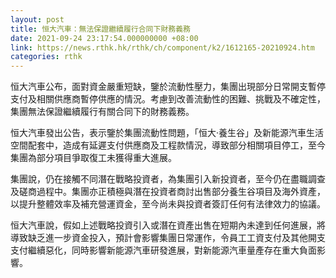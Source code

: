 ```yaml
---
layout: post
title: 恒大汽車：無法保證繼續履行合同下財務義務
date: 2021-09-24 23:17:54.000000000 +08:00
link: https://news.rthk.hk/rthk/ch/component/k2/1612165-20210924.htm
categories: rthk
---
```


恒大汽車公布，面對資金嚴重短缺，鑒於流動性壓力，集團出現部分日常開支暫停支付及相關供應商暫停供應的情況。考慮到改善流動性的困難、挑戰及不確定性，集團無法保證繼續履行有關合同下的財務義務。

恒大汽車發出公告，表示鑒於集團流動性問題，「恒大‧養生谷」及新能源汽車生活空間配套中，造成有延遲支付供應商及工程款情況，導致部分相關項目停工，至今集團為部分項目爭取復工未獲得重大進展。

集團說，仍在接觸不同潛在戰略投資者，為集團引入新投資者，至今仍在盡職調查及磋商過程中。集團亦正積極與潛在投資者商討出售部分養生谷項目及海外資產，以提升整體效率及補充營運資金，至今尚未與投資者簽訂任何有法律效力的協議。

恒大汽車說，假如上述戰略投資引入或潛在資產出售在短期內未達到任何進展，將導致缺乏進一步資金投入，預計會影響集團日常運作，令員工工資支付及其他開支支付繼續惡化，同時影響新能源汽車研發進展，對新能源汽車量產存在重大負面影響。
